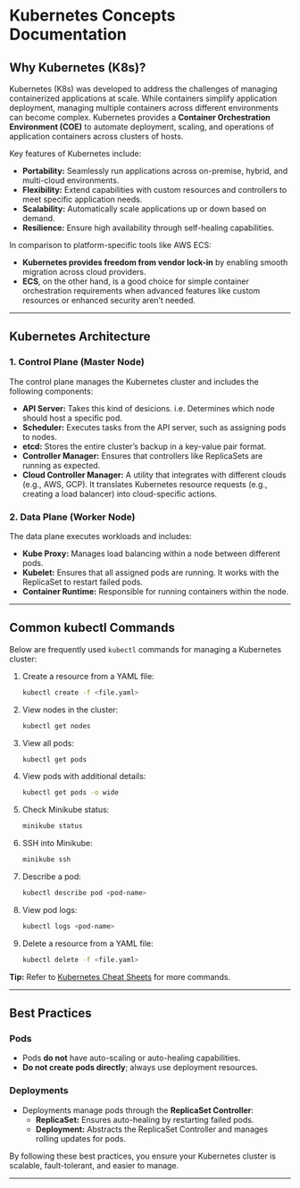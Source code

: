 # Kubernetes Concepts Documentation

## Why Kubernetes (K8s)?

Kubernetes (K8s) was developed to address the challenges of managing containerized applications at scale. While containers simplify application deployment, managing multiple containers across different environments can become complex. Kubernetes provides a **Container Orchestration Environment (COE)** to automate deployment, scaling, and operations of application containers across clusters of hosts. 

Key features of Kubernetes include:
- **Portability:** Seamlessly run applications across on-premise, hybrid, and multi-cloud environments.
- **Flexibility:** Extend capabilities with custom resources and controllers to meet specific application needs.
- **Scalability:** Automatically scale applications up or down based on demand.
- **Resilience:** Ensure high availability through self-healing capabilities.

In comparison to platform-specific tools like AWS ECS:
- **Kubernetes provides freedom from vendor lock-in** by enabling smooth migration across cloud providers.
- **ECS**, on the other hand, is a good choice for simple container orchestration requirements when advanced features like custom resources or enhanced security aren’t needed.

---

## Kubernetes Architecture

### 1. Control Plane (Master Node)

The control plane manages the Kubernetes cluster and includes the following components:

- **API Server:** Takes this kind of desicions. i.e. Determines which node should host a specific pod.
- **Scheduler:** Executes tasks from the API server, such as assigning pods to nodes.
- **etcd:** Stores the entire cluster’s backup in a key-value pair format.
- **Controller Manager:** Ensures that controllers like ReplicaSets are running as expected.
- **Cloud Controller Manager:** A utility that integrates with different clouds (e.g., AWS, GCP). It translates Kubernetes resource requests (e.g., creating a load balancer) into cloud-specific actions.

### 2. Data Plane (Worker Node)

The data plane executes workloads and includes:

- **Kube Proxy:** Manages load balancing within a node between different pods.
- **Kubelet:** Ensures that all assigned pods are running. It works with the ReplicaSet to restart failed pods.
- **Container Runtime:** Responsible for running containers within the node.

---

## Common kubectl Commands

Below are frequently used `kubectl` commands for managing a Kubernetes cluster:

1. Create a resource from a YAML file:
   ```bash
   kubectl create -f <file.yaml>
   ```
2. View nodes in the cluster:
   ```bash
   kubectl get nodes
   ```
3. View all pods:
   ```bash
   kubectl get pods
   ```
4. View pods with additional details:
   ```bash
   kubectl get pods -o wide
   ```
5. Check Minikube status:
   ```bash
   minikube status
   ```
6. SSH into Minikube:
   ```bash
   minikube ssh
   ```
7. Describe a pod:
   ```bash
   kubectl describe pod <pod-name>
   ```
8. View pod logs:
   ```bash
   kubectl logs <pod-name>
   ```
9. Delete a resource from a YAML file:
   ```bash
   kubectl delete -f <file.yaml>
   ```

**Tip:** Refer to [Kubernetes Cheat Sheets](https://kubernetes.io/docs/reference/kubectl/quick-reference/) for more commands.

---

## Best Practices

### Pods

- Pods **do not** have auto-scaling or auto-healing capabilities.
- **Do not create pods directly**; always use deployment resources.

### Deployments

- Deployments manage pods through the **ReplicaSet Controller**:
  - **ReplicaSet:** Ensures auto-healing by restarting failed pods.
  - **Deployment:** Abstracts the ReplicaSet Controller and manages rolling updates for pods.

By following these best practices, you ensure your Kubernetes cluster is scalable, fault-tolerant, and easier to manage.

---

